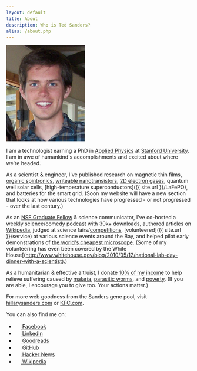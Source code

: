 ```yaml
---
layout: default
title: About
description: Who is Ted Sanders?
alias: /about.php
---
```


<img id="tedshot" src="/img/tedshot.jpg" height="260" width="215" alt="tedshot" />

I am a technologist earning a PhD in [Applied Physics](http://www.stanford.edu/dept/app-physics/cgi-bin/) at [Stanford University](http://www.stanford.edu). I am in awe of humankind's accomplishments and excited about where we're headed.

As a scientist & engineer, I've published research on magnetic thin films, [organic spintronics](http://dx.doi.org/10.1103/PhysRevLett.109.076603), [writeable nanotransistors](http://dx.doi.org/10.1063/1.4795725), [2D electron gases](https://en.wikipedia.org/wiki/Lanthanum_aluminate-strontium_titanate_interface), quantum well solar cells, [high-temperature superconductors]({{ site.url }}/LaFePO), and batteries for the smart grid. (Soon my website will have a new section that looks at how various technologies have progressed - or not progressed - over the last century.)

As an [NSF Graduate Fellow](http://www.nsfgrfp.org/) & science communicator, I've co-hosted a weekly science/comedy [podcast](http://gogglesoptional.com/) with 30k+ downloads, authored articles on [Wikipedia](http://en.wikipedia.org/wiki/Main_Page), judged at science fairs/[competitions](http://science.energy.gov/wdts/nsb/), [volunteered]({{ site.url }}/service) at various science events around the Bay, and helped pilot early demonstrations of [the world's cheapest microscope](http://www.moore.org/grants/list/GBMF3797). (Some of my volunteering has even been covered by the White House[(http://www.whitehouse.gov/blog/2010/05/12/national-lab-day-dinner-with-a-scientist).)

As a humanitarian & effective altruist, I donate [10% of my income](https://www.givingwhatwecan.org/get-involved/what-you-can-achieve) to help relieve suffering caused by [malaria](http://www.givewell.org/international/top-charities/amf), [parasitic worms](http://www.givewell.org/international/top-charities/deworm-world-initiative), and [poverty](http://www.givewell.org/international/top-charities/give-directly). (If you are able, I encourage you to give too. Your actions matter.)

For more web goodness from the Sanders gene pool, visit [hillarysanders.com](http://hillarysanders.com/) or [KFC.com](http://www.kfc.com/).

You can also find me on:

<ul class="no-bullets">
<li><a href="http://www.facebook.com/tedsanders"><img class="icon-bump inline-block" src="http://www.facebook.com/favicon.ico" width="16" height="16" /> Facebook</a></li>
<!--<li><a href="https://plus.google.com/105154626144260222096/about/p/pub"><img class="icon-bump inline-block" src="http://plus.google.com/favicon.ico" width="16" height="16" /> Google</a></li>-->
<li><a href="http://www.linkedin.com/in/tedsanders"><img class="icon-bump inline-block" src="http://www.linkedin.com/favicon.ico" width="16" height="16" /> LinkedIn</a></li>
<li><a href="https://www.goodreads.com/tedsanders"><img class="icon-bump inline-block" src="https://www.goodreads.com/favicon.ico" width="16" height="16" /> Goodreads</a></li>
<!--<li><a href="http://steamcommunity.com/profiles/76561198027217977/"><img class="icon-bump inline-block" src="http://store.steampowered.com/favicon.ico" width="16" height="16" /> Steam</a></li>-->
<!--<li><a href="http://www.neopets.com/userlookup.phtml?user=tedsanders"><img class="icon-bump inline-block" src="http://www.neopets.com/favicon.ico" width="16" height="16" /> Neopets</a></li>-->
<li><a href="https://github.com/tedsanders"><img class="icon-bump inline-block" src="http://github.com/favicon.ico" width="16" height="16" /> GitHub</a></li>
<li><a href="https://news.ycombinator.com/threads?id=tedsanders"><img class="icon-bump inline-block" src="https://news.ycombinator.com/favicon.ico" width="16" height="16" /> Hacker News</a></li>
<li><a href="https://en.wikipedia.org/wiki/Special:Contributions/Tedsanders"><img class="icon-bump inline-block" src="http://www.wikipedia.org/favicon.ico" width="16" height="16" /> Wikipedia</a></li>
</ul>
